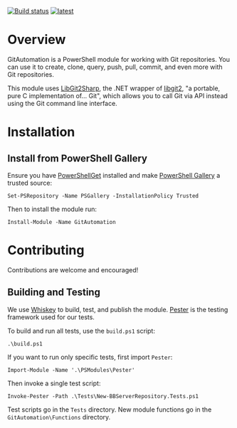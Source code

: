 
[![Build status](https://ci.appveyor.com/api/projects/status/pm83uey7k498pe9d?svg=true)](https://ci.appveyor.com/project/WebMD-Health-Services/gitautomation)
[![latest](https://img.shields.io/badge/dynamic/json.svg?label=latest&url=https%3A%2F%2Fapi.github.com%2Frepos%2Fwebmd-health-services%2FGitAutomation%2Freleases%2Flatest&query=%24.name&colorB=brightgreen)](https://www.powershellgallery.com/packages/BitbucketServerAutomation)

# Overview
GitAutomation is a PowerShell module for working with Git repositories. You can use it to create, clone, query, push, pull, commit, and even more with Git repositories.

This module uses [LibGit2Sharp](https://github.com/libgit2/libgit2sharp), the .NET wrapper of [libgit2](https://libgit2.org/), "a portable, pure C implementation of... Git", which allows you to call Git via API instead using the Git command line interface.

# Installation

## Install from PowerShell Gallery

 Ensure you have [PowerShellGet](https://docs.microsoft.com/en-us/powershell/gallery/installing-psget) installed and make [PowerShell Gallery](https://www.powershellgallery.com/) a trusted source:

    Set-PSRepository -Name PSGallery -InstallationPolicy Trusted

 Then to install the module run:

    Install-Module -Name GitAutomation

# Contributing

Contributions are welcome and encouraged!

## Building and Testing

We use [Whiskey](https://github.com/webmd-health-services/Whiskey) to build, test, and publish the module. [Pester](https://github.com/pester/Pester) is the testing framework used for our tests.

To build and run all tests, use the `build.ps1` script:

    .\build.ps1

If you want to run only specific tests, first import `Pester`:

    Import-Module -Name '.\PSModules\Pester'

Then invoke a single test script:

    Invoke-Pester -Path .\Tests\New-BBServerRepository.Tests.ps1

Test scripts go in the `Tests` directory. New module functions go in the `GitAutomation\Functions` directory.
